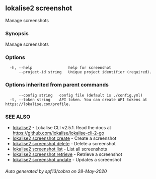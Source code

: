 ## lokalise2 screenshot

Manage screenshots

### Synopsis

Manage screenshots

### Options

```
  -h, --help                help for screenshot
      --project-id string   Unique project identifier (required).
```

### Options inherited from parent commands

```
      --config string   config file (default is ./config.yml)
  -t, --token string    API token. You can create API tokens at https://lokalise.com/profile.
```

### SEE ALSO

* [lokalise2](lokalise2.md)	 - Lokalise CLI v2.5.1. Read the docs at https://github.com/lokalise/lokalise-cli-2-go
* [lokalise2 screenshot create](lokalise2_screenshot_create.md)	 - Create a screenshot
* [lokalise2 screenshot delete](lokalise2_screenshot_delete.md)	 - Delete a screenshot
* [lokalise2 screenshot list](lokalise2_screenshot_list.md)	 - List all screenshots
* [lokalise2 screenshot retrieve](lokalise2_screenshot_retrieve.md)	 - Retrieve a screenshot
* [lokalise2 screenshot update](lokalise2_screenshot_update.md)	 - Updates a screenshot

###### Auto generated by spf13/cobra on 28-May-2020
